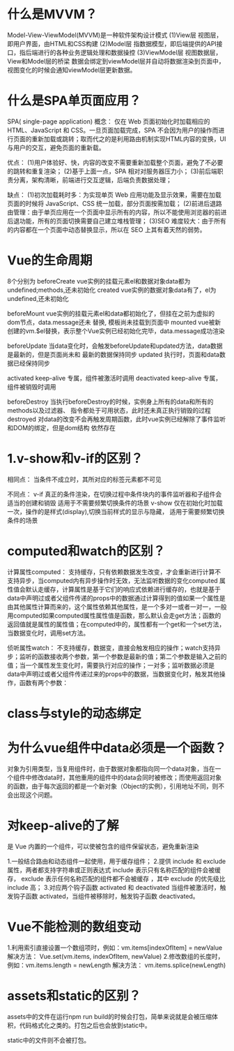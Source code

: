 # 什么是MVVM？
Model-View-ViewModel(MVVM)是一种软件架构设计模式
(1)View层
视图层，即用户界面，由HTML和CSS构建
(2)Model层
指数据模型，即后端提供的API接口，指后端进行的各种业务逻辑处理和数据操控
(3)ViewModel层
视图数据层，View和Model层的桥梁
数据会绑定到viewModel层并自动将数据渲染到页面中，视图变化的时候会通知viewModel层更新数据。

# 什么是SPA单页面应用？
SPA( single-page application)
概念：
仅在 Web 页面初始化时加载相应的 HTML、JavaScript 和 CSS。一旦页面加载完成，SPA 不会因为用户的操作而进行页面的重新加载或跳转；取而代之的是利用路由机制实现HTML内容的变换，UI与用户的交互，避免页面的重新载。

优点：
(1)用户体验好、快，内容的改变不需要重新加载整个页面，避免了不必要的跳转和重复渲染；
(2)基于上面一点，SPA 相对对服务器压力小；
(3)前后端职责分离，架构清晰，前端进行交互逻辑，后端负责数据处理；

缺点：
(1)初次加载耗时多：为实现单页 Web 应用功能及显示效果，需要在加载页面的时候将 JavaScript、CSS 统一加载，部分页面按需加载；
(2)前进后退路由管理：由于单页应用在一个页面中显示所有的内容，所以不能使用浏览器的前进后退功能，所有的页面切换需要自己建立堆栈管理；
(3)SEO 难度较大：由于所有的内容都在一个页面中动态替换显示，所以在 SEO 上其有着天然的弱势。

# Vue的生命周期
8个分别为
beforeCreate  vue实例的挂载元素el和数据对象data都为undefined;methods,还未初始化
created       vue实例的数据对象data有了，el为undefined,还未初始化


beforeMount   vue实例的挂载元素el和data都初始化了，但挂在之前为虚拟的dom节点，data.message还未
              替换, 模板尚未挂载到页面中
mounted       vue被新创建的vm.$el替换，表示整个Vue实例已经初始化完毕，data.message成功渲染


beforeUpdate  当data变化时，会触发beforeUpdate和updated方法，data数据是最新的，但是页面尚未和
              最新的数据保持同步
updated       执行时，页面和data数据已经保持同步


activated     keep-alive 专属，组件被激活时调用
deactivated   keep-alive 专属，组件被销毁时调用


beforeDestroy 当执行beforeDestroy的时候，实例身上所有的data和所有的methods以及过滤器、
              指令都处于可用状态，此时还未真正执行销毁的过程
destroyed     对data的改变不会再触发周期函数，此时vue实例已经解除了事件监听和DOM的绑定，但是dom结构
              依然存在

# 1.v-show和v-if的区别？
相同点： 当条件不成立时，其所对应的标签元素都不可见

不同点：
v-if   真正的条件渲染，在切换过程中条件块内的事件监听器和子组件会适当的创建和销毁
       适用于不需要频繁切换条件的场景
v-show 仅在初始化时加载一次，操作的是样式(display),切换当前样式的显示与隐藏，
       适用于需要频繁切换条件的场景

# computed和watch的区别？
计算属性computed：
    支持缓存，只有依赖数据发生改变，才会重新进行计算不支持异步，当computed内有异步操作时无效，无法监听数据的变化computed 属性值会默认走缓存，计算属性是基于它们的响应式依赖进行缓存的，也就是基于data中声明过或者父组件传递的props中的数据通过计算得到的值如果一个属性是由其他属性计算而来的，这个属性依赖其他属性，是一个多对一或者一对一，一般用computed如果computed属性属性值是函数，那么默认会走get方法；函数的返回值就是属性的属性值；在computed中的，属性都有一个get和一个set方法，当数据变化时，调用set方法。

侦听属性watch：
    不支持缓存，数据变，直接会触发相应的操作；watch支持异步；监听的函数接收两个参数，第一个参数是最新的值；第二个参数是输入之前的值；当一个属性发生变化时，需要执行对应的操作；一对多；监听数据必须是data中声明过或者父组件传递过来的props中的数据，当数据变化时，触发其他操作，函数有两个参数：

# class与style的动态绑定

# 为什么vue组件中data必须是一个函数？
对象为引用类型，当复用组件时，由于数据对象都指向同一个data对象，当在一个组件中修改data时，其他重用的组件中的data会同时被修改；而使用返回对象的函数，由于每次返回的都是一个新对象（Object的实例），引用地址不同，则不会出现这个问题。

# 对keep-alive的了解
是 Vue 内置的一个组件，可以使被包含的组件保留状态，避免重新渲染

1.一般结合路由和动态组件一起使用，用于缓存组件；
2.提供 include 和 exclude 属性，两者都支持字符串或正则表达式
  include 表示只有名称匹配的组件会被缓存，
  exclude 表示任何名称匹配的组件都不会被缓存 ，其中 exclude 的优先级比 include 高；
3.对应两个钩子函数 activated 和 deactivated 
  当组件被激活时，触发钩子函数 activated，当组件被移除时，触发钩子函数 deactivated。

# Vue不能检测的数组变动
1.利用索引直接设置一个数组项时，例如：vm.items[indexOfItem] = newValue
  解决方法： Vue.set(vm.items, indexOfItem, newValue)
2.修改数组的长度时，例如：vm.items.length = newLength
  解决方法： vm.items.splice(newLength)

# assets和static的区别？
assets中的文件在运行npm run build的时候会打包，简单来说就是会被压缩体积，代码格式化之类的。打包之后也会放到static中。

static中的文件则不会被打包。